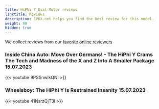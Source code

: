 ```yaml
---
title: HiPhi Y Dual Motor reviews
linktitle: Reviews
description: EVKX.net helps you find the best review for this model. 
weight: 80
hidden: true
---
```

<object type="image/svg+xml" data="../modelnavigation.svg"></object>
We collect reviews from our [favorite online reviewers](/guides/evreviewers/)

### Inside China Auto: Move Over Germans! - The HiPhi Y Crams The Tech and Madness of the X and Z Into A Smaller Package 15.07.2023

{{< youtube 9PSSnwIkQNI >}}

### Wheelsboy: The HiPhi Y Is Restrained Insanity 15.07.2023

{{< youtube 41NsrzQjT3I >}}


